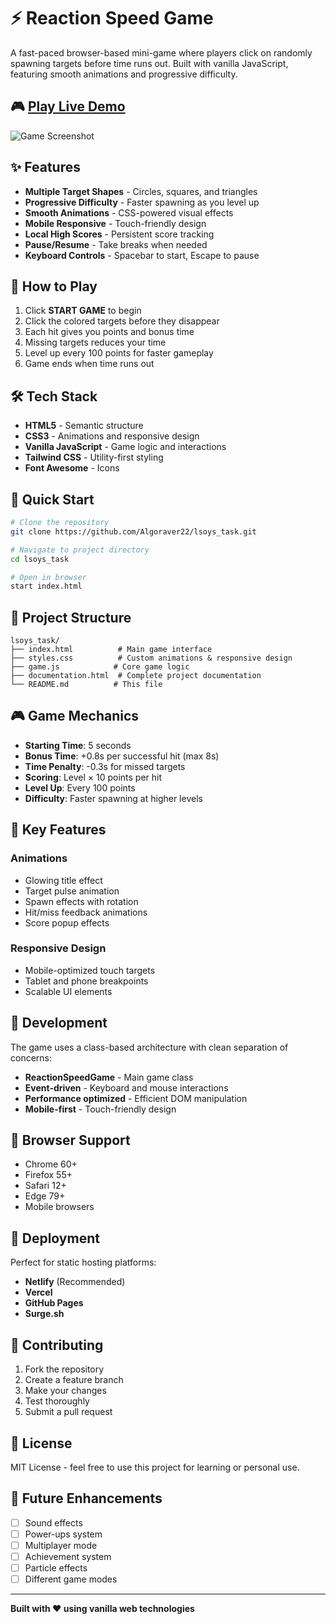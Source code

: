 # ⚡ Reaction Speed Game

A fast-paced browser-based mini-game where players click on randomly spawning targets before time runs out. Built with vanilla JavaScript, featuring smooth animations and progressive difficulty.

## 🎮 [Play Live Demo](https://your-netlify-url.netlify.app)

![Game Screenshot](https://via.placeholder.com/800x400/1e293b/ffffff?text=Reaction+Speed+Game)

## ✨ Features

- **Multiple Target Shapes** - Circles, squares, and triangles
- **Progressive Difficulty** - Faster spawning as you level up
- **Smooth Animations** - CSS-powered visual effects
- **Mobile Responsive** - Touch-friendly design
- **Local High Scores** - Persistent score tracking
- **Pause/Resume** - Take breaks when needed
- **Keyboard Controls** - Spacebar to start, Escape to pause

## 🎯 How to Play

1. Click **START GAME** to begin
2. Click the colored targets before they disappear
3. Each hit gives you points and bonus time
4. Missing targets reduces your time
5. Level up every 100 points for faster gameplay
6. Game ends when time runs out

## 🛠️ Tech Stack

- **HTML5** - Semantic structure
- **CSS3** - Animations and responsive design
- **Vanilla JavaScript** - Game logic and interactions
- **Tailwind CSS** - Utility-first styling
- **Font Awesome** - Icons

## 🚀 Quick Start

```bash
# Clone the repository
git clone https://github.com/Algoraver22/lsoys_task.git

# Navigate to project directory
cd lsoys_task

# Open in browser
start index.html
```

## 📁 Project Structure

```
lsoys_task/
├── index.html          # Main game interface
├── styles.css          # Custom animations & responsive design
├── game.js            # Core game logic
├── documentation.html  # Complete project documentation
└── README.md          # This file
```

## 🎮 Game Mechanics

- **Starting Time**: 5 seconds
- **Bonus Time**: +0.8s per successful hit (max 8s)
- **Time Penalty**: -0.3s for missed targets
- **Scoring**: Level × 10 points per hit
- **Level Up**: Every 100 points
- **Difficulty**: Faster spawning at higher levels

## 🎨 Key Features

### Animations
- Glowing title effect
- Target pulse animation
- Spawn effects with rotation
- Hit/miss feedback animations
- Score popup effects

### Responsive Design
- Mobile-optimized touch targets
- Tablet and phone breakpoints
- Scalable UI elements

## 🔧 Development

The game uses a class-based architecture with clean separation of concerns:

- **ReactionSpeedGame** - Main game class
- **Event-driven** - Keyboard and mouse interactions
- **Performance optimized** - Efficient DOM manipulation
- **Mobile-first** - Touch-friendly design

## 📱 Browser Support

- Chrome 60+
- Firefox 55+
- Safari 12+
- Edge 79+
- Mobile browsers

## 🚀 Deployment

Perfect for static hosting platforms:

- **Netlify** (Recommended)
- **Vercel**
- **GitHub Pages**
- **Surge.sh**

## 🤝 Contributing

1. Fork the repository
2. Create a feature branch
3. Make your changes
4. Test thoroughly
5. Submit a pull request

## 📄 License

MIT License - feel free to use this project for learning or personal use.

## 🎯 Future Enhancements

- [ ] Sound effects
- [ ] Power-ups system
- [ ] Multiplayer mode
- [ ] Achievement system
- [ ] Particle effects
- [ ] Different game modes

---

**Built with ❤️ using vanilla web technologies**